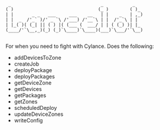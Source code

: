```

 _                                  _           _   
( )                                (_ )        ( )_ 
| |       _ _   ___     ___    __   | |    _   | ,_)
| |  _  /'_` )/' _ `\ /'___) /'__`\ | |  /'_`\ | |  
| |_( )( (_| || ( ) |( (___ (  ___/ | | ( (_) )| |_ 
(____/'`\__,_)(_) (_)`\____)`\____)(___)`\___/'`\__)
                                                    
```                                                    
For when you need to fight with Cylance. Does the following:
* addDevicesToZone
* createJob
* deployPackage
* deployPackages
* getDeviceZone
* getDevices
* getPackages
* getZones
* scheduledDeploy
* updateDeviceZones
* writeConfig
